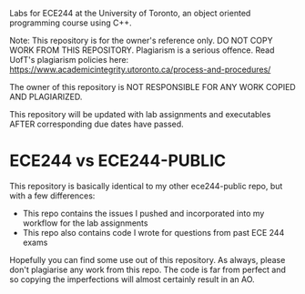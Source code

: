 Labs for ECE244 at the University of Toronto, an object oriented programming course using C++. 

Note: This repository is for the owner's reference only. DO NOT COPY WORK FROM THIS REPOSITORY. Plagiarism is a serious offence. Read UofT's plagiarism policies here: https://www.academicintegrity.utoronto.ca/process-and-procedures/

The owner of this repository is NOT RESPONSIBLE FOR ANY WORK COPIED AND PLAGIARIZED.

This repository will be updated with lab assignments and executables AFTER corresponding due dates have passed.

# ECE244 vs ECE244-PUBLIC

This repository is basically identical to my other ece244-public repo, but with a few differences:
- This repo contains the issues I pushed and incorporated into my workflow for the lab assignments
- This repo also contains code I wrote for questions from past ECE 244 exams

Hopefully you can find some use out of this repository. As always, please don't plagiarise any work from this repo. The code is far from perfect and so copying the imperfections will almost certainly result in an AO.
